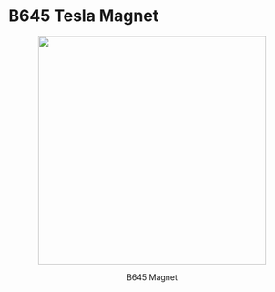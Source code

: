 # B645 Tesla Magnet

<p align="center">
<img src="..System_development/magnet_design/media/magnet645.PNG" width="400"/>
</p>
<p align="center">
B645 Magnet
</p>
